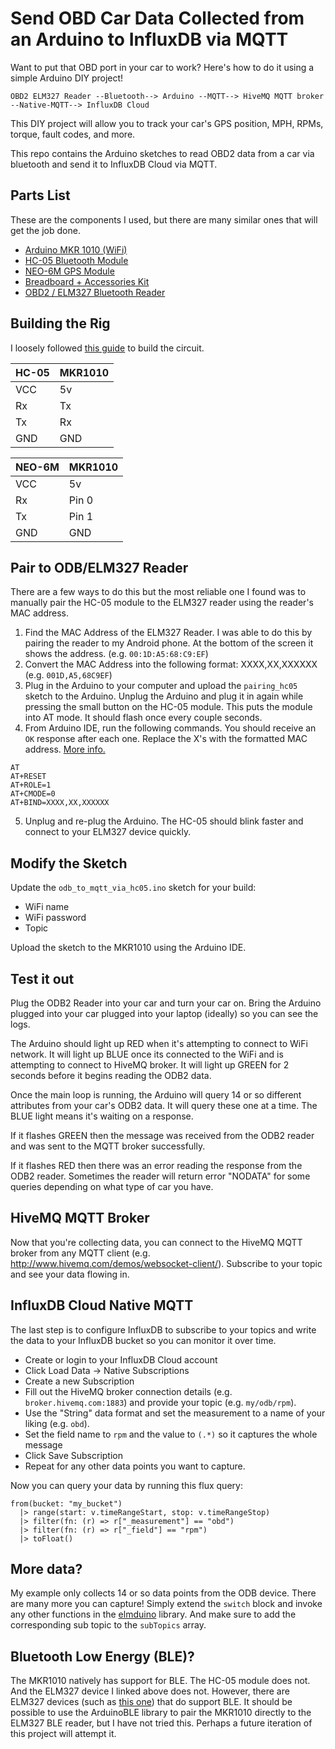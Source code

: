 # Send OBD Car Data Collected from an Arduino to InfluxDB via MQTT

Want to put that OBD port in your car to work? Here's how to do it using a simple Arduino DIY project!

```
OBD2 ELM327 Reader --Bluetooth--> Arduino --MQTT--> HiveMQ MQTT broker --Native-MQTT--> InfluxDB Cloud
```

This DIY project will allow you to track your car's GPS position, MPH, RPMs, torque, fault codes, and more. 

This repo contains the Arduino sketches to read OBD2 data from a car via bluetooth and send it to InfluxDB Cloud via MQTT.

## Parts List

These are the components I used, but there are many similar ones that will get the job done.

- [Arduino MKR 1010 (WiFi)](https://www.amazon.com/dp/B07FYFF5YZ?psc=1&ref=ppx_yo2ov_dt_b_product_details)
- [HC-05 Bluetooth Module](https://www.amazon.com/dp/B07C1PXM44?ref=ppx_yo2ov_dt_b_product_details&th=1)
- [NEO-6M GPS Module](https://www.amazon.com/dp/B07P8YMVNT?ref=ppx_yo2ov_dt_b_product_details&th=1)
- [Breadboard + Accessories Kit](https://www.amazon.com/dp/B01HRR7EBG?psc=1&ref=ppx_yo2ov_dt_b_product_details)
- [OBD2 / ELM327 Bluetooth Reader](https://www.amazon.com/gp/product/B005NLQAHS/ref=ppx_yo_dt_b_search_asin_title?ie=UTF8&th=1)

## Building the Rig

I loosely followed [this guide](https://create.arduino.cc/projecthub/jassak/mqtt-obd-vehicle-telemetry-f120c4) to build the circuit.

|HC-05|MKR1010|
|---|---|
|VCC|5v| 
|Rx|Tx|
|Tx|Rx|
|GND|GND|

|NEO-6M|MKR1010|
|---|---|
|VCC|5v| 
|Rx|Pin 0|
|Tx|Pin 1|
|GND|GND|

## Pair to ODB/ELM327 Reader

There are a few ways to do this but the most reliable one I found was to manually pair the HC-05 module to the ELM327 reader using the reader's MAC address.

1. Find the MAC Address of the ELM327 Reader. I was able to do this by pairing the reader to my Android phone. At the bottom of the screen it shows the address. (e.g. `00:1D:A5:68:C9:EF`)
2. Convert the MAC Address into the following format: XXXX,XX,XXXXXX (e.g. `001D,A5,68C9EF`)
3. Plug in the Arduino to your computer and upload the `pairing_hc05` sketch to the Arduino. Unplug the Arduino and plug it in again while pressing the small button on the HC-05 module. This puts the module into AT mode. It should flash once every couple seconds.
4. From Arduino IDE, run the following commands. You should receive an `OK` response after each one. Replace the X's with the formatted MAC address. [More info.](https://howtomechatronics.com/tutorials/arduino/how-to-configure-pair-two-hc-05-bluetooth-module-master-slave-commands/)

```
AT
AT+RESET
AT+ROLE=1
AT+CMODE=0
AT+BIND=XXXX,XX,XXXXXX
```

5. Unplug and re-plug the Arduino. The HC-05 should blink faster and connect to your ELM327 device quickly.

## Modify the Sketch

Update the `odb_to_mqtt_via_hc05.ino` sketch for your build:

- WiFi name
- WiFi password
- Topic

Upload the sketch to the MKR1010 using the Arduino IDE.

## Test it out

Plug the ODB2 Reader into your car and turn your car on. Bring the Arduino plugged into your car plugged into your laptop (ideally) so you can see the logs.

The Arduino should light up RED when it's attempting to connect to WiFi network. It will light up BLUE once its connected to the WiFi and is attempting to connect to HiveMQ broker. It will light up GREEN for 2 seconds before it begins reading the ODB2 data.

Once the main loop is running, the Arduino will query 14 or so different attributes from your car's ODB2 data. It will query these one at a time. The BLUE light means it's waiting on a response.

If it flashes GREEN then the message was received from the ODB2 reader and was sent to the MQTT broker successfully.

If it flashes RED then there was an error reading the response from the ODB2 reader. Sometimes the reader will return error "NODATA" for some queries depending on what type of car you have.

## HiveMQ MQTT Broker

Now that you're collecting data, you can connect to the HiveMQ MQTT broker from any MQTT client (e.g. http://www.hivemq.com/demos/websocket-client/). Subscribe to your topic and see your data flowing in.

## InfluxDB Cloud Native MQTT

The last step is to configure InfluxDB to subscribe to your topics and write the data to your InfluxDB bucket so you can monitor it over time.

- Create or login to your InfluxDB Cloud account
- Click Load Data -> Native Subscriptions
- Create a new Subscription
- Fill out the HiveMQ broker connection details (e.g. `broker.hivemq.com:1883`) and provide your topic (e.g. `my/odb/rpm`).
- Use the "String" data format and set the measurement to a name of your liking (e.g. `obd`).
- Set the field name to `rpm` and the value to `(.*)` so it captures the whole message
- Click Save Subscription
- Repeat for any other data points you want to capture.

Now you can query your data by running this flux query:

```flux
from(bucket: "my_bucket")
  |> range(start: v.timeRangeStart, stop: v.timeRangeStop)
  |> filter(fn: (r) => r["_measurement"] == "obd")
  |> filter(fn: (r) => r["_field"] == "rpm")
  |> toFloat()
  ```

## More data?

My example only collects 14 or so data points from the ODB device. There are many more you can capture! Simply extend the `switch` block and invoke any other functions in the [elmduino](https://github.com/PowerBroker2/ELMduino) library. And make sure to add the corresponding sub topic to the `subTopics` array.

## Bluetooth Low Energy (BLE)?

The MKR1010 natively has support for BLE. The HC-05 module does not. And the ELM327 device I linked above does not. However, there are ELM327 devices (such as [this one](https://www.amazon.com/dp/B073XKQQQW?psc=1&ref=ppx_yo2ov_dt_b_product_details)) that do support BLE. It should be possible to use the ArduinoBLE library to pair the MKR1010 directly to the ELM327 BLE reader, but I have not tried this. Perhaps a future iteration of this project will attempt it.
